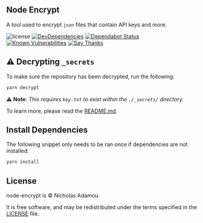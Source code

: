 ## Node Encrypt

A tool used to encrypt `json` files that contain API keys and more.

![license](https://img.shields.io/apm/l/vim-mode.svg)
[![DevDependencies](https://img.shields.io/david/dev/nicholasadamou/node-encrypt.svg?style=flat-square)](https://david-dm.org/nicholasadamou/node-encrypt#info=devDependencies)
[![Dependabot Status](https://api.dependabot.com/badges/status?host=github&repo=nicholasadamou/node-encrypt)](https://dependabot.com)
[![Known Vulnerabilities](https://snyk.io/test/github/nicholasadamou/node-encrypt/badge.svg?targetFile=package.json)](https://snyk.io/test/github/nicholasadamou/node-encrypt?targetFile=package.json)
[![Say Thanks](https://img.shields.io/badge/say-thanks-ff69b4.svg)](https://saythanks.io/to/NicholasAdamou)

## ⚠️ Decrypting `_secrets`

To make sure the repository has been decrypted, run the following:

```bash
yarn decrypt
```

⚠️ **Note**: _This requires `key.txt` to exist within the `./_secrets/` directory._

To learn more, please read the [README.md](_secrets/README.md).

## Install Dependencies

The following snippet only needs to be ran once if dependencies are not installed:

```bash
yarn install
```

## License

node-encrypt is © Nicholas Adamou.

It is free software, and may be redistributed under the terms specified in the [LICENSE] file.

[LICENSE]: LICENSE
